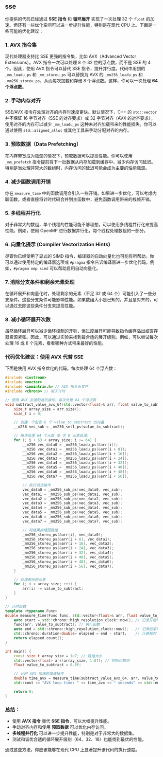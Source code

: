 ## sse

你提供的代码已经通过 **SSE 指令** 和 **循环展开** 实现了一次处理 32 个 `float` 的加速。但还有一些优化空间可以进一步提升性能，特别是在现代 CPU 上。下面是一些可能的优化建议：

### 1. **AVX 指令集**
现代处理器支持比 SSE 更强的指令集，比如 AVX（Advanced Vector Extensions）。AVX 指令一次可以处理 8 个 32 位的浮点数，而不是 SSE 的 4 个。因此，使用 AVX 指令可以替代 SSE 指令，提升并行度。代码中用到的 `_mm_loadu_ps` 和 `_mm_storeu_ps` 可以替换为 AVX 的 `_mm256_loadu_ps` 和 `_mm256_storeu_ps`，从而每次加载和存储 8 个浮点数。这样，你可以一次处理 **64 个浮点数**。

### 2. **手动内存对齐**
SSE/AVX 指令在处理对齐的内存时速度更快。默认情况下，C++ 的 `std::vector` 并不保证 16 字节对齐（SSE 的对齐要求）或 32 字节对齐（AVX 的对齐要求）。使用对齐的内存可以减少 `_mm_loadu_ps` 这种未对齐加载带来的性能损失。你可以通过使用 `std::aligned_alloc` 或其他工具来手动分配对齐的内存。

### 3. **预取数据（Data Prefetching）**
在内存带宽成为瓶颈的情况下，预取数据可以提高性能。你可以使用 `_mm_prefetch` 指令提前将下一批数据从内存加载到缓存中，减少内存访问延迟。特别是当处理非常大的数组时，内存访问的延迟可能会成为主要的性能瓶颈。

### 4. **减少函数调用开销**
你在 `measure_time` 中的函数调用会引入一些开销。如果进一步优化，可以考虑内联函数，或者直接将计时代码合并到主函数中，避免函数调用带来的栈帧开销。

### 5. **多线程并行化**
对于非常大的数组，单个线程的性能可能不够理想。可以使用多线程并行化来提高性能。例如，使用 OpenMP 进行数据并行化，每个线程处理数组的一部分。

### 6. **向量化提示 (Compiler Vectorization Hints)**
尽管你已经使用了显式的 SIMD 指令，编译器的自动向量化也可能有所帮助。你可以通过使用特定的编译器选项或 `#pragma` 指令告诉编译器进一步优化代码。例如，`#pragma omp simd` 可以帮助启用自动向量化。

### 7. **消除分支条件和剩余元素处理**
在循环展开和向量化时，处理剩余的元素（不足 32 或 64 个）可能引入了一些分支条件。这些分支条件可能影响性能。如果数组大小是已知的，并且是对齐的，可以通过去除这些条件分支来提高性能。

### 8. **减小循环展开次数**
虽然循环展开可以减少循环控制的开销，但过度展开可能导致指令缓存溢出或寄存器资源紧张。因此，可以通过实验来找到最合适的展开级别。例如，可以尝试每次处理 16 或 8 个元素，看看哪种方式带来最好的性能。

### 代码优化建议：使用 AVX 代替 SSE

下面是使用 AVX 指令优化的代码，每次处理 64 个浮点数：

```cpp
#include <iostream>
#include <vector>
#include <immintrin.h> // AVX 指令头文件
#include <chrono> // 用于计时

// 使用 AVX 加速的减法操作，每次处理 64 个浮点数
void subtract_value_avx_64(std::vector<float>& arr, float value_to_subtract) {
    size_t array_size = arr.size();
    size_t i = 0;

    // 创建一个包含 8 个 value_to_subtract 的向量
    __m256 vec_sub = _mm256_set1_ps(value_to_subtract);

    // 每次处理 64 个元素（8 次 8 元素处理）
    for (; i + 63 < array_size; i += 64) {
        __m256 vec_data0 = _mm256_loadu_ps(&arr[i]);
        __m256 vec_data1 = _mm256_loadu_ps(&arr[i + 8]);
        __m256 vec_data2 = _mm256_loadu_ps(&arr[i + 16]);
        __m256 vec_data3 = _mm256_loadu_ps(&arr[i + 24]);
        __m256 vec_data4 = _mm256_loadu_ps(&arr[i + 32]);
        __m256 vec_data5 = _mm256_loadu_ps(&arr[i + 40]);
        __m256 vec_data6 = _mm256_loadu_ps(&arr[i + 48]);
        __m256 vec_data7 = _mm256_loadu_ps(&arr[i + 56]);

        // 执行减法操作
        vec_data0 = _mm256_sub_ps(vec_data0, vec_sub);
        vec_data1 = _mm256_sub_ps(vec_data1, vec_sub);
        vec_data2 = _mm256_sub_ps(vec_data2, vec_sub);
        vec_data3 = _mm256_sub_ps(vec_data3, vec_sub);
        vec_data4 = _mm256_sub_ps(vec_data4, vec_sub);
        vec_data5 = _mm256_sub_ps(vec_data5, vec_sub);
        vec_data6 = _mm256_sub_ps(vec_data6, vec_sub);
        vec_data7 = _mm256_sub_ps(vec_data7, vec_sub);

        // 将结果存储回数组
        _mm256_storeu_ps(&arr[i], vec_data0);
        _mm256_storeu_ps(&arr[i + 8], vec_data1);
        _mm256_storeu_ps(&arr[i + 16], vec_data2);
        _mm256_storeu_ps(&arr[i + 24], vec_data3);
        _mm256_storeu_ps(&arr[i + 32], vec_data4);
        _mm256_storeu_ps(&arr[i + 40], vec_data5);
        _mm256_storeu_ps(&arr[i + 48], vec_data6);
        _mm256_storeu_ps(&arr[i + 56], vec_data7);
    }

    // 处理剩余的元素
    for (; i < array_size; ++i) {
        arr[i] -= value_to_subtract;
    }
}

// 计时函数
template <typename Func>
double measure_time(Func func, std::vector<float>& arr, float value_to_subtract) {
    auto start = std::chrono::high_resolution_clock::now(); // 记录开始时间
    func(arr, value_to_subtract); // 执行函数
    auto end = std::chrono::high_resolution_clock::now();   // 记录结束时间
    std::chrono::duration<double> elapsed = end - start;    // 计算耗时
    return elapsed.count();
}

int main() {
    const size_t array_size = 1e7; // 数组大小
    std::vector<float> arr(array_size, 1.0f); // 初始化数组
    float value_to_subtract = 0.5f;

    // 计时 AVX 加速的减法操作
    double time_avx = measure_time(subtract_value_avx_64, arr, value_to_subtract);
    std::cout << "AVX loop time: " << time_avx << " seconds" << std::endl;

    return 0;
}
```

### 总结：

- 使用 **AVX 指令** 替代 **SSE 指令**，可以大幅提升性能。
- 手动对齐内存和使用 **预取数据** 可以优化内存访问。
- **多线程并行化** 可以进一步提升性能，特别是对于非常大的数据集。
- 测试和调优合适的循环展开级别（64、32、16）也能找到最优的性能。

通过这些方法，你应该能够在现代 CPU 上显著提升该代码的执行速度。